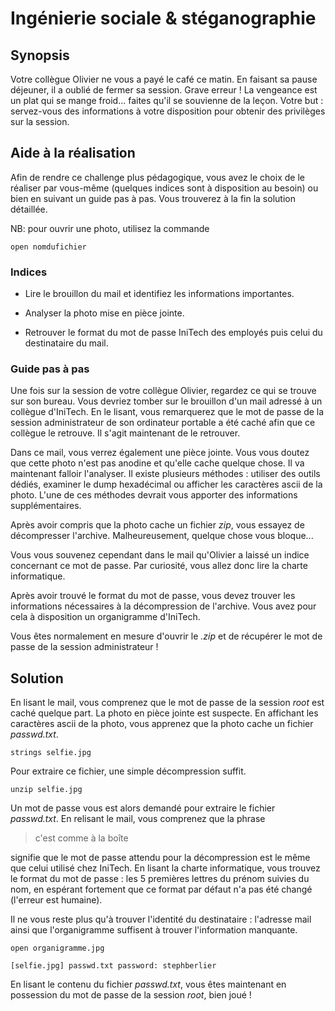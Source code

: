 # Ingénierie sociale & stéganographie


## Synopsis

Votre collègue Olivier ne vous a payé le café ce matin. En faisant sa pause déjeuner, il a oublié de fermer sa session. Grave erreur !
La vengeance est un plat qui se mange froid... faites qu'il se souvienne de la leçon. 
Votre but : servez-vous des informations à votre disposition pour obtenir des privilèges sur la session.


## Aide à la réalisation

Afin de rendre ce challenge plus pédagogique, vous avez le choix de le réaliser par vous-même (quelques indices sont à disposition au besoin) ou bien en suivant un guide pas à pas. Vous trouverez à la fin la solution détaillée.

NB: pour ouvrir une photo, utilisez la commande 
```
open nomdufichier
```

### Indices

* Lire le brouillon du mail et identifiez les informations importantes.

* Analyser la photo mise en pièce jointe.

* Retrouver le format du mot de passe IniTech des employés puis celui du destinataire du mail.


### Guide pas à pas

Une fois sur la session de votre collègue Olivier, regardez ce qui se trouve sur son bureau. Vous devriez tomber sur le brouillon d'un mail adressé à un collègue d'IniTech. En le lisant, vous remarquerez que le mot de passe de la session administrateur de son ordinateur portable a été caché afin que ce collègue le retrouve. Il s'agit maintenant de le retrouver.

Dans ce mail, vous verrez également une pièce jointe. Vous vous doutez que cette photo n'est pas anodine et qu'elle cache quelque chose. Il va maintenant falloir l'analyser. Il existe plusieurs méthodes : utiliser des outils dédiés, examiner le dump hexadécimal ou afficher les caractères ascii de la photo. L'une de ces méthodes devrait vous apporter des informations supplémentaires.

Après avoir compris que la photo cache un fichier *zip*, vous essayez de décompresser l'archive. Malheureusement, quelque chose vous bloque...

Vous vous souvenez cependant dans le mail qu'Olivier a laissé un indice concernant ce mot de passe. Par curiosité, vous allez donc lire la charte informatique.

Après avoir trouvé le format du mot de passe, vous devez trouver les informations nécessaires à la décompression de l'archive. Vous avez pour cela à disposition un organigramme d'IniTech.

Vous êtes normalement en mesure d'ouvrir le *.zip* et de récupérer le mot de passe de la session administrateur !


## Solution

En lisant le mail, vous comprenez que le mot de passe de la session *root* est caché quelque part. La photo en pièce jointe est suspecte. En affichant les caractères ascii de la photo, vous apprenez que la photo cache un fichier *passwd.txt*.
```
strings selfie.jpg
```

Pour extraire ce fichier, une simple décompression suffit.
```
unzip selfie.jpg
```

Un mot de passe vous est alors demandé pour extraire le fichier *passwd.txt*. 
En relisant le mail, vous comprenez que la phrase
> c'est comme à la boîte

signifie que le mot de passe attendu pour la décompression est le même que celui utilisé chez IniTech. En lisant la charte informatique, vous trouvez le format du mot de passe : les 5 premières lettres du prénom suivies du nom, en espérant fortement que ce format par défaut n'a pas été changé (l'erreur est humaine).

Il ne vous reste plus qu'à trouver l'identité du destinataire : l'adresse mail ainsi que l'organigramme suffisent à trouver l'information manquante.
```
open organigramme.jpg
```

```
[selfie.jpg] passwd.txt password: stephberlier
```

En lisant le contenu du fichier *passwd.txt*, vous êtes maintenant en possession du mot de passe de la session *root*, bien joué !